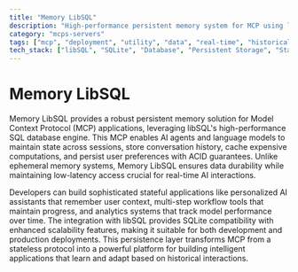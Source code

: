 ```yaml
---
title: "Memory LibSQL"
description: "High-performance persistent memory system for MCP using libSQL, enabling stateful AI applications with reliable data storage."
category: "mcps-servers"
tags: ["mcp", "deployment", "utility", "data", "real-time", "historical"]
tech_stack: ["libSQL", "SQLite", "Database", "Persistent Storage", "State Management"]
---
```


# Memory LibSQL

Memory LibSQL provides a robust persistent memory solution for Model Context Protocol (MCP) applications, leveraging libSQL's high-performance SQL database engine. This MCP enables AI agents and language models to maintain state across sessions, store conversation history, cache expensive computations, and persist user preferences with ACID guarantees. Unlike ephemeral memory systems, Memory LibSQL ensures data durability while maintaining low-latency access crucial for real-time AI interactions.

Developers can build sophisticated stateful applications like personalized AI assistants that remember user context, multi-step workflow tools that maintain progress, and analytics systems that track model performance over time. The integration with libSQL provides SQLite compatibility with enhanced scalability features, making it suitable for both development and production deployments. This persistence layer transforms MCP from a stateless protocol into a powerful platform for building intelligent applications that learn and adapt based on historical interactions.
